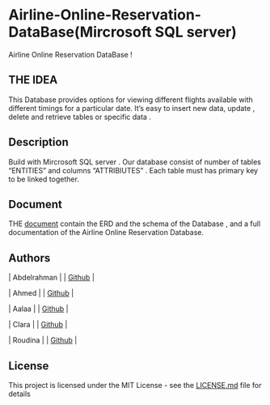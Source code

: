 # Airline-Online-Reservation-DataBase(Mircrosoft SQL server)
 
Airline Online Reservation DataBase  !

## THE IDEA
 
This Database provides options for viewing different flights available with different timings for a particular date.
It’s easy to insert new data, update , delete and retrieve tables or specific data .
 
## Description
Build with Mircrosoft SQL server .
Our database consist of number of tables “ENTITIES” and columns “ATTRIBIUTES” .
Each table must has primary key to be linked together.

## Document
THE [document](https://github.com/project-DataBase-FCIH/Airline-Online-Reservation-DataBase/blob/main/document-Database.docx) contain the ERD and the schema of the Database , and a full documentation of the Airline Online Reservation Database.


## Authors  


| Abdelrahman |
| [Github](https://github.com/abdelrahman-montasser) |


| Ahmed |
| [Github](https://github.com/jamal022) |


| Aalaa |
| [Github](https://github.com/aalaa121) |


| Clara |
| [Github](https://github.com/ClaraWilliam1311) |


| Roudina |
| [Github](https://github.com/roudinalasheen) |





## License

This project is licensed under the MIT License - see the [LICENSE.md](LICENSE.md) file for details
